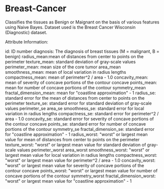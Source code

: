 # Breast-Cancer

Classifies the tissues as Benign or Maignant on the basis of various features using Naive Bayes. Dataset used is the Breast Cancer Wisconsin (Diagnostic) dataset.

Attribute Information:

id: ID number
diagnosis: The diagnosis of breast tissues (M = malignant, B = benign)
radius_mean:mean of distances from center to points on the perimeter
texture_mean: standard deviation of gray-scale values
perimeter_mean: mean size of the core tumor
area_mean
smoothness_mean: mean of local variation in radius lengths
compactness_mean: mean of perimeter^2 / area - 1.0
concavity_mean: mean of severity of concave portions of the contour
concave points_mean: mean for number of concave portions of the contour
symmetry_mean
fractal_dimension_mean: mean for "coastline approximation" - 1
radius_se: standard error for the mean of distances from center to points on the perimeter
texture_se: standard error for standard deviation of gray-scale values
perimeter_se
area_se
smoothness_se: standard error for local variation in radius lengths
compactness_se: standard error for perimeter^2 / area - 1.0
concavity_se: standard error for severity of concave portions of the contour
concave points_se: standard error for number of concave portions of the contour
symmetry_se
fractal_dimension_se: standard error for "coastline approximation" - 1
radius_worst: "worst" or largest mean value for mean of distances from center to points on the perimeter
texture_worst: "worst" or largest mean value for standard deviation of gray-scale values
perimeter_worst
area_worst
smoothness_worst: "worst" or largest mean value for local variation in radius lengths
compactness_worst: "worst" or largest mean value for perimeter^2 / area - 1.0
concavity_worst: "worst" or largest mean value for severity of concave portions of the contour
concave points_worst: "worst" or largest mean value for number of concave portions of the contour
symmetry_worst
fractal_dimension_worst: "worst" or largest mean value for "coastline approximation" - 1
